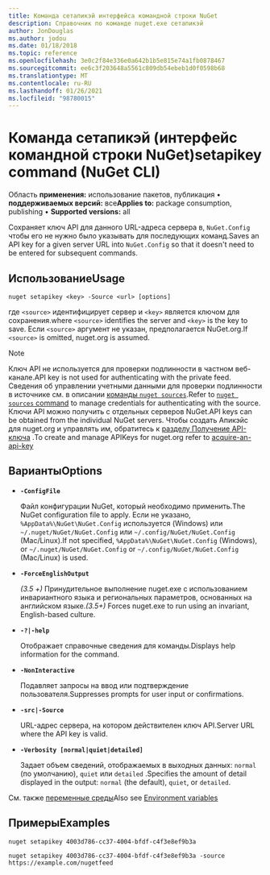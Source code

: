 ```yaml
---
title: Команда сетапикэй интерфейса командной строки NuGet
description: Справочник по команде nuget.exe сетапикэй
author: JonDouglas
ms.author: jodou
ms.date: 01/18/2018
ms.topic: reference
ms.openlocfilehash: 3e0c2f84e336e0a642b1b5e815e74a1fb0878467
ms.sourcegitcommit: ee6c3f203648a5561c809db54ebeb1d0f0598b68
ms.translationtype: MT
ms.contentlocale: ru-RU
ms.lasthandoff: 01/26/2021
ms.locfileid: "98780015"
---
```

# <a name="setapikey-command-nuget-cli"></a><span data-ttu-id="98c45-103">Команда сетапикэй (интерфейс командной строки NuGet)</span><span class="sxs-lookup"><span data-stu-id="98c45-103">setapikey command (NuGet CLI)</span></span>

<span data-ttu-id="98c45-104">Область **применения:** использование пакетов, публикация &bullet; **поддерживаемых версий:** все</span><span class="sxs-lookup"><span data-stu-id="98c45-104">**Applies to:** package consumption, publishing &bullet; **Supported versions:** all</span></span>

<span data-ttu-id="98c45-105">Сохраняет ключ API для данного URL-адреса сервера в, `NuGet.Config` чтобы его не нужно было указывать для последующих команд.</span><span class="sxs-lookup"><span data-stu-id="98c45-105">Saves an API key for a given server URL into `NuGet.Config` so that it doesn't need to be entered for subsequent commands.</span></span>

## <a name="usage"></a><span data-ttu-id="98c45-106">Использование</span><span class="sxs-lookup"><span data-stu-id="98c45-106">Usage</span></span>

```cli
nuget setapikey <key> -Source <url> [options]
```

<span data-ttu-id="98c45-107">где `<source>` идентифицирует сервер и `<key>` является ключом для сохранения.</span><span class="sxs-lookup"><span data-stu-id="98c45-107">where `<source>` identifies the server and `<key>` is the key to save.</span></span> <span data-ttu-id="98c45-108">Если `<source>` аргумент не указан, предполагается NuGet.org.</span><span class="sxs-lookup"><span data-stu-id="98c45-108">If `<source>` is omitted, nuget.org is assumed.</span></span> 

> [!NOTE]
> <span data-ttu-id="98c45-109">Ключ API не используется для проверки подлинности в частном веб-канале.</span><span class="sxs-lookup"><span data-stu-id="98c45-109">API key is not used for authenticating with the private feed.</span></span> <span data-ttu-id="98c45-110">Сведения об управлении учетными данными для проверки подлинности в источнике см. в описании [команды `nuget sources`](../cli-reference/cli-ref-sources.md).</span><span class="sxs-lookup"><span data-stu-id="98c45-110">Refer to [`nuget sources` command](../cli-reference/cli-ref-sources.md) to manage credentials for authenticating with the source.</span></span>
> <span data-ttu-id="98c45-111">Ключи API можно получить с отдельных серверов NuGet.</span><span class="sxs-lookup"><span data-stu-id="98c45-111">API keys can be obtained from the individual NuGet servers.</span></span> <span data-ttu-id="98c45-112">Чтобы создать Апикэйс для nuget.org и управлять им, обратитесь к [разделу Получение API-ключа](../../nuget-org/scoped-api-keys.md#acquire-an-api-key) .</span><span class="sxs-lookup"><span data-stu-id="98c45-112">To create and manage APIKeys for nuget.org refer to [acquire-an-api-key](../../nuget-org/scoped-api-keys.md#acquire-an-api-key)</span></span>

## <a name="options"></a><span data-ttu-id="98c45-113">Варианты</span><span class="sxs-lookup"><span data-stu-id="98c45-113">Options</span></span>

- **`-ConfigFile`**

  <span data-ttu-id="98c45-114">Файл конфигурации NuGet, который необходимо применить.</span><span class="sxs-lookup"><span data-stu-id="98c45-114">The NuGet configuration file to apply.</span></span> <span data-ttu-id="98c45-115">Если не указано, `%AppData%\NuGet\NuGet.Config` используется (Windows) или `~/.nuget/NuGet/NuGet.Config` или `~/.config/NuGet/NuGet.Config` (Mac/Linux).</span><span class="sxs-lookup"><span data-stu-id="98c45-115">If not specified, `%AppData%\NuGet\NuGet.Config` (Windows), or `~/.nuget/NuGet/NuGet.Config` or `~/.config/NuGet/NuGet.Config` (Mac/Linux) is used.</span></span>

- **`-ForceEnglishOutput`**

  <span data-ttu-id="98c45-116">*(3.5 +)* Принудительное выполнение nuget.exe с использованием инвариантного языка и региональных параметров, основанных на английском языке.</span><span class="sxs-lookup"><span data-stu-id="98c45-116">*(3.5+)* Forces nuget.exe to run using an invariant, English-based culture.</span></span>

- **`-?|-help`**

  <span data-ttu-id="98c45-117">Отображает справочные сведения для команды.</span><span class="sxs-lookup"><span data-stu-id="98c45-117">Displays help information for the command.</span></span>

- **`-NonInteractive`**

  <span data-ttu-id="98c45-118">Подавляет запросы на ввод или подтверждение пользователя.</span><span class="sxs-lookup"><span data-stu-id="98c45-118">Suppresses prompts for user input or confirmations.</span></span>

- **`-src|-Source`**

  <span data-ttu-id="98c45-119">URL-адрес сервера, на котором действителен ключ API.</span><span class="sxs-lookup"><span data-stu-id="98c45-119">Server URL where the API key is valid.</span></span>

- **`-Verbosity [normal|quiet|detailed]`**

  <span data-ttu-id="98c45-120">Задает объем сведений, отображаемых в выходных данных: `normal` (по умолчанию), `quiet` или `detailed` .</span><span class="sxs-lookup"><span data-stu-id="98c45-120">Specifies the amount of detail displayed in the output: `normal` (the default), `quiet`, or `detailed`.</span></span>

<span data-ttu-id="98c45-121">См. также [переменные среды](cli-ref-environment-variables.md)</span><span class="sxs-lookup"><span data-stu-id="98c45-121">Also see [Environment variables](cli-ref-environment-variables.md)</span></span>

## <a name="examples"></a><span data-ttu-id="98c45-122">Примеры</span><span class="sxs-lookup"><span data-stu-id="98c45-122">Examples</span></span>

```cli
nuget setapikey 4003d786-cc37-4004-bfdf-c4f3e8ef9b3a

nuget setapikey 4003d786-cc37-4004-bfdf-c4f3e8ef9b3a -source https://example.com/nugetfeed
```
